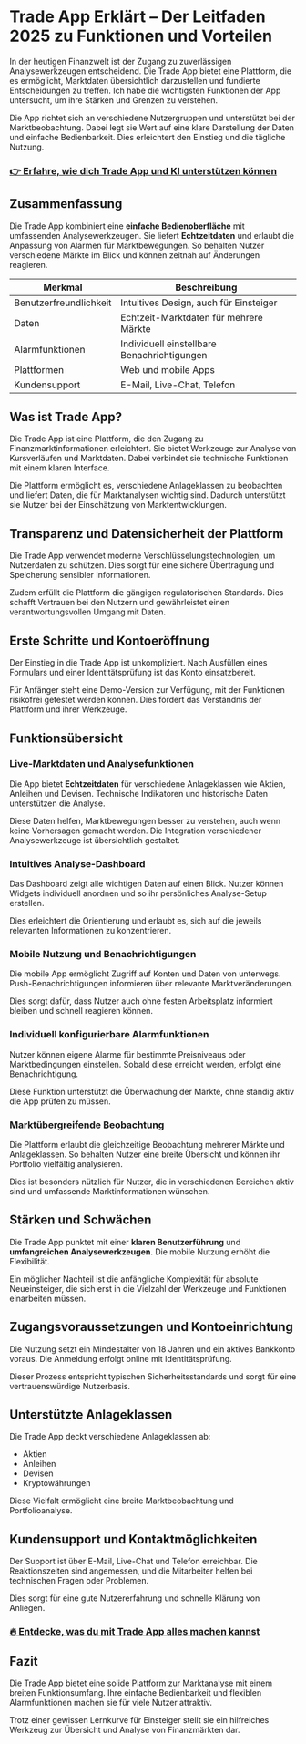 # Trade App Erklärt – Der Leitfaden 2025 zu Funktionen und Vorteilen
   
In der heutigen Finanzwelt ist der Zugang zu zuverlässigen Analysewerkzeugen entscheidend. Die Trade App bietet eine Plattform, die es ermöglicht, Marktdaten übersichtlich darzustellen und fundierte Entscheidungen zu treffen. Ich habe die wichtigsten Funktionen der App untersucht, um ihre Stärken und Grenzen zu verstehen.

Die App richtet sich an verschiedene Nutzergruppen und unterstützt bei der Marktbeobachtung. Dabei legt sie Wert auf eine klare Darstellung der Daten und einfache Bedienbarkeit. Dies erleichtert den Einstieg und die tägliche Nutzung.

### [👉 Erfahre, wie dich Trade App und KI unterstützen können](https://t.co/rHzfWumdWv)
## Zusammenfassung  
Die Trade App kombiniert eine **einfache Bedienoberfläche** mit umfassenden Analysewerkzeugen. Sie liefert **Echtzeitdaten** und erlaubt die Anpassung von Alarmen für Marktbewegungen. So behalten Nutzer verschiedene Märkte im Blick und können zeitnah auf Änderungen reagieren.  

| Merkmal                    | Beschreibung                              |
|----------------------------|------------------------------------------|
| Benutzerfreundlichkeit     | Intuitives Design, auch für Einsteiger   |
| Daten                     | Echtzeit-Marktdaten für mehrere Märkte  |
| Alarmfunktionen           | Individuell einstellbare Benachrichtigungen |
| Plattformen               | Web und mobile Apps                      |
| Kundensupport             | E-Mail, Live-Chat, Telefon               |

## Was ist Trade App?  
Die Trade App ist eine Plattform, die den Zugang zu Finanzmarktinformationen erleichtert. Sie bietet Werkzeuge zur Analyse von Kursverläufen und Marktdaten. Dabei verbindet sie technische Funktionen mit einem klaren Interface.

Die Plattform ermöglicht es, verschiedene Anlageklassen zu beobachten und liefert Daten, die für Marktanalysen wichtig sind. Dadurch unterstützt sie Nutzer bei der Einschätzung von Marktentwicklungen.

## Transparenz und Datensicherheit der Plattform  
Die Trade App verwendet moderne Verschlüsselungstechnologien, um Nutzerdaten zu schützen. Dies sorgt für eine sichere Übertragung und Speicherung sensibler Informationen.  

Zudem erfüllt die Plattform die gängigen regulatorischen Standards. Dies schafft Vertrauen bei den Nutzern und gewährleistet einen verantwortungsvollen Umgang mit Daten.

## Erste Schritte und Kontoeröffnung  
Der Einstieg in die Trade App ist unkompliziert. Nach Ausfüllen eines Formulars und einer Identitätsprüfung ist das Konto einsatzbereit.  

Für Anfänger steht eine Demo-Version zur Verfügung, mit der Funktionen risikofrei getestet werden können. Dies fördert das Verständnis der Plattform und ihrer Werkzeuge.

## Funktionsübersicht  
### Live-Marktdaten und Analysefunktionen  
Die App bietet **Echtzeitdaten** für verschiedene Anlageklassen wie Aktien, Anleihen und Devisen. Technische Indikatoren und historische Daten unterstützen die Analyse.  

Diese Daten helfen, Marktbewegungen besser zu verstehen, auch wenn keine Vorhersagen gemacht werden. Die Integration verschiedener Analysewerkzeuge ist übersichtlich gestaltet.

### Intuitives Analyse-Dashboard  
Das Dashboard zeigt alle wichtigen Daten auf einen Blick. Nutzer können Widgets individuell anordnen und so ihr persönliches Analyse-Setup erstellen.  

Dies erleichtert die Orientierung und erlaubt es, sich auf die jeweils relevanten Informationen zu konzentrieren.

### Mobile Nutzung und Benachrichtigungen  
Die mobile App ermöglicht Zugriff auf Konten und Daten von unterwegs. Push-Benachrichtigungen informieren über relevante Marktveränderungen.  

Dies sorgt dafür, dass Nutzer auch ohne festen Arbeitsplatz informiert bleiben und schnell reagieren können.

### Individuell konfigurierbare Alarmfunktionen  
Nutzer können eigene Alarme für bestimmte Preisniveaus oder Marktbedingungen einstellen. Sobald diese erreicht werden, erfolgt eine Benachrichtigung.  

Diese Funktion unterstützt die Überwachung der Märkte, ohne ständig aktiv die App prüfen zu müssen.

### Marktübergreifende Beobachtung  
Die Plattform erlaubt die gleichzeitige Beobachtung mehrerer Märkte und Anlageklassen. So behalten Nutzer eine breite Übersicht und können ihr Portfolio vielfältig analysieren.  

Dies ist besonders nützlich für Nutzer, die in verschiedenen Bereichen aktiv sind und umfassende Marktinformationen wünschen.

## Stärken und Schwächen  
Die Trade App punktet mit einer **klaren Benutzerführung** und **umfangreichen Analysewerkzeugen**. Die mobile Nutzung erhöht die Flexibilität.  

Ein möglicher Nachteil ist die anfängliche Komplexität für absolute Neueinsteiger, die sich erst in die Vielzahl der Werkzeuge und Funktionen einarbeiten müssen.

## Zugangsvoraussetzungen und Kontoeinrichtung  
Die Nutzung setzt ein Mindestalter von 18 Jahren und ein aktives Bankkonto voraus. Die Anmeldung erfolgt online mit Identitätsprüfung.  

Dieser Prozess entspricht typischen Sicherheitsstandards und sorgt für eine vertrauenswürdige Nutzerbasis.

## Unterstützte Anlageklassen  
Die Trade App deckt verschiedene Anlageklassen ab:  
- Aktien  
- Anleihen  
- Devisen  
- Kryptowährungen  

Diese Vielfalt ermöglicht eine breite Marktbeobachtung und Portfolioanalyse.

## Kundensupport und Kontaktmöglichkeiten  
Der Support ist über E-Mail, Live-Chat und Telefon erreichbar. Die Reaktionszeiten sind angemessen, und die Mitarbeiter helfen bei technischen Fragen oder Problemen.  

Dies sorgt für eine gute Nutzererfahrung und schnelle Klärung von Anliegen.

### [🔥 Entdecke, was du mit Trade App alles machen kannst](https://t.co/rHzfWumdWv)
## Fazit  
Die Trade App bietet eine solide Plattform zur Marktanalyse mit einem breiten Funktionsumfang. Ihre einfache Bedienbarkeit und flexiblen Alarmfunktionen machen sie für viele Nutzer attraktiv.  

Trotz einer gewissen Lernkurve für Einsteiger stellt sie ein hilfreiches Werkzeug zur Übersicht und Analyse von Finanzmärkten dar.